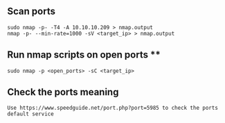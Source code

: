 ## Scan ports
	
	sudo nmap -p- -T4 -A 10.10.10.209 > nmap.output
	nmap -p- --min-rate=1000 -sV <target_ip> > nmap.output

## Run nmap scripts on open ports **

	sudo nmap -p <open_ports> -sC <target_ip>

## Check the ports meaning

	Use https://www.speedguide.net/port.php?port=5985 to check the ports default service
